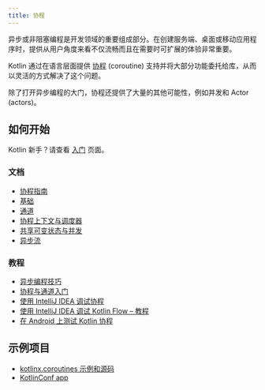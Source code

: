 ```yaml
---
title: 协程
---
```

异步或非阻塞编程是开发领域的重要组成部分。在创建服务端、桌面或移动应用程序时，提供从用户角度来看不仅流畅而且在需要时可扩展的体验非常重要。

Kotlin 通过在语言层面提供 [协程](https://en.wikipedia.org/wiki/Coroutine) (coroutine) 支持并将大部分功能委托给库，从而以灵活的方式解决了这个问题。

除了打开异步编程的大门，协程还提供了大量的其他可能性，例如并发和 Actor (actors)。

## 如何开始

Kotlin 新手？请查看 [入门](getting-started.md) 页面。

### 文档

- [协程指南](coroutines-guide.md)
- [基础](coroutines-basics.md)
- [通道](channels.md)
- [协程上下文与调度器](coroutine-context-and-dispatchers.md)
- [共享可变状态与并发](shared-mutable-state-and-concurrency.md)
- [异步流](flow.md)

### 教程

- [异步编程技巧](async-programming.md)
- [协程与通道入门](coroutines-and-channels.md)
- [使用 IntelliJ IDEA 调试协程](debug-coroutines-with-idea.md)
- [使用 IntelliJ IDEA 调试 Kotlin Flow – 教程](debug-flow-with-idea.md)
- [在 Android 上测试 Kotlin 协程](https://developer.android.com/kotlin/coroutines/test)

## 示例项目

- [kotlinx.coroutines 示例和源码](https://github.com/Kotlin/kotlin-coroutines/tree/master/examples)
- [KotlinConf app](https://github.com/JetBrains/kotlinconf-app)